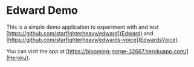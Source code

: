 # Edward Demo

This is a simple demo application to experiment with and test [https://github.com/starfighterheavy/edward](Edward) and [https://github.com/starfighterheavy/edwards-voice](EdwardsVoice).

You can visit the app at [https://blooming-gorge-32667.herokuapp.com/](Heroku).

